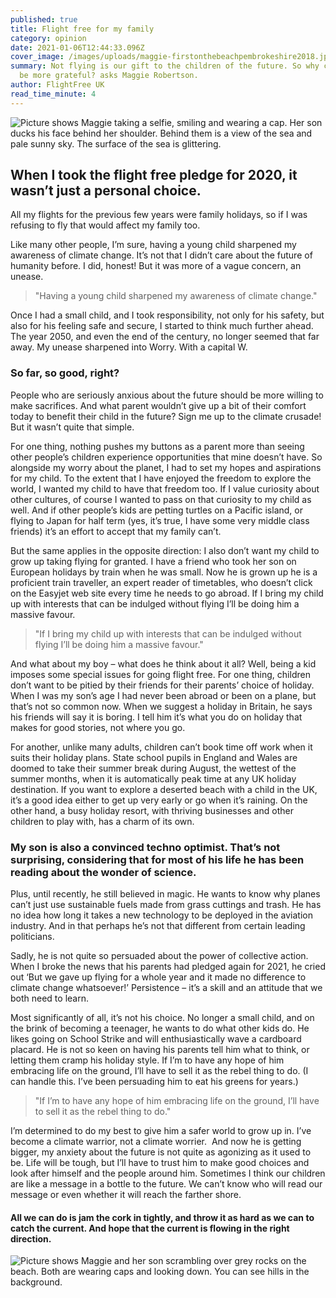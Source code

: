 ```yaml
---
published: true
title: Flight free for my family
category: opinion
date: 2021-01-06T12:44:33.096Z
cover_image: /images/uploads/maggie-firstonthebeachpembrokeshire2018.jpg
summary: Not flying is our gift to the children of the future. So why can’t they
  be more grateful? asks Maggie Robertson.
author: FlightFree UK
read_time_minute: 4
---
```

![Picture shows Maggie taking a selfie, smiling and wearing a cap. Her son ducks his face behind her shoulder. Behind them is a view of the sea and pale sunny sky. The surface of the sea is glittering. ](/images/uploads/maggie-firstonthebeachpembrokeshire2018.jpg "Maggie with her son")

## When I took the flight free pledge for 2020, it wasn’t just a personal choice.

 All my flights for the previous few years were family holidays, so if I was refusing to fly that would affect my family too. 

Like many other people, I’m sure, having a young child sharpened my awareness of climate change. It’s not that I didn’t care about the future of humanity before. I did, honest! But it was more of a vague concern, an unease. 

> "Having a young child sharpened my awareness of climate change."

Once I had a small child, and I took responsibility, not only for his safety, but also for his feeling safe and secure, I started to think much further ahead. The year 2050, and even the end of the century, no longer seemed that far away. My unease sharpened into Worry. With a capital W. 

### So far, so good, right?

People who are seriously anxious about the future should be more willing to make sacrifices. And what parent wouldn’t give up a bit of their comfort today to benefit their child in the future? Sign me up to the climate crusade! But it wasn’t quite that simple. 

For one thing, nothing pushes my buttons as a parent more than seeing other people’s children experience opportunities that mine doesn’t have. So alongside my worry about the planet, I had to set my hopes and aspirations for my child. To the extent that I have enjoyed the freedom to explore the world, I wanted my child to have that freedom too. If I value curiosity about other cultures, of course I wanted to pass on that curiosity to my child as well. And if other people’s kids are petting turtles on a Pacific island, or flying to Japan for half term (yes, it’s true, I have some very middle class friends) it’s an effort to accept that my family can’t.

But the same applies in the opposite direction: I also don’t want my child to grow up taking flying for granted. I have a friend who took her son on European holidays by train when he was small. Now he is grown up he is a proficient train traveller, an expert reader of timetables, who doesn’t click on the Easyjet web site every time he needs to go abroad. If I bring my child up with interests that can be indulged without flying I’ll be doing him a massive favour. 

> "If I bring my child up with interests that can be indulged without flying I’ll be doing him a massive favour."

And what about my boy – what does he think about it all? Well, being a kid imposes some special issues for going flight free. For one thing, children don’t want to be pitied by their friends for their parents’ choice of holiday. When I was my son’s age I had never been abroad or been on a plane, but that’s not so common now. When we suggest a holiday in Britain, he says his friends will say it is boring. I tell him it’s what you do on holiday that makes for good stories, not where you go. 

For another, unlike many adults, children can’t book time off work when it suits their holiday plans. State school pupils in England and Wales are doomed to take their summer break during August, the wettest of the summer months, when it is automatically peak time at any UK holiday destination. If you want to explore a deserted beach with a child in the UK, it’s a good idea either to get up very early or go when it’s raining. On the other hand, a busy holiday resort, with thriving businesses and other children to play with, has a charm of its own.

### My son is also a convinced techno optimist. That’s not surprising, considering that for most of his life he has been reading about the wonder of science.

Plus, until recently, he still believed in magic. He wants to know why planes can’t just use sustainable fuels made from grass cuttings and trash. He has no idea how long it takes a new technology to be deployed in the aviation industry. And in that perhaps he’s not that different from certain leading politicians.

Sadly, he is not quite so persuaded about the power of collective action. When I broke the news that his parents had pledged again for 2021, he cried out ‘But we gave up flying for a whole year and it made no difference to climate change whatsoever!’ Persistence – it’s a skill and an attitude that we both need to learn.

Most significantly of all, it’s not his choice. No longer a small child, and on the brink of becoming a teenager, he wants to do what other kids do. He likes going on School Strike and will enthusiastically wave a cardboard placard. He is not so keen on having his parents tell him what to think, or letting them cramp his holiday style. If I’m to have any hope of him embracing life on the ground, I’ll have to sell it as the rebel thing to do. (I can handle this. I’ve been persuading him to eat his greens for years.)

> "If I’m to have any hope of him embracing life on the ground, I’ll have to sell it as the rebel thing to do."

I’m determined to do my best to give him a safer world to grow up in. I’ve become a climate warrior, not a climate worrier.  And now he is getting bigger, my anxiety about the future is not quite as agonizing as it used to be. Life will be tough, but I’ll have to trust him to make good choices and look after himself and the people around him. Sometimes I think our children are like a message in a bottle to the future. We can’t know who will read our message or even whether it will reach the farther shore.

#### All we can do is jam the cork in tightly, and throw it as hard as we can to catch the current. And hope that the current is flowing in the right direction.

![Picture shows Maggie and her son scrambling over grey rocks on the beach. Both are wearing caps and looking down. You can see hills in the background. ](/images/uploads/maggie-pembrokeshirerocks2018.jpg "First on the beach!")